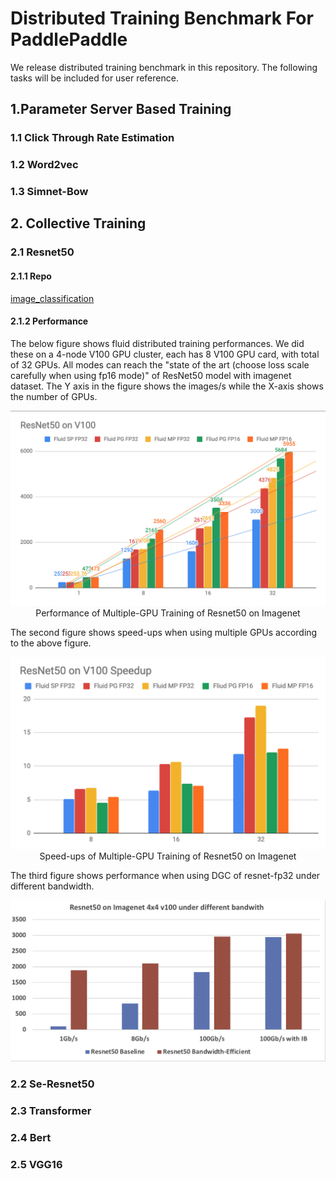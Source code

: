 # Distributed Training Benchmark For PaddlePaddle

We release distributed training benchmark in this repository. The following tasks will be included for user reference.

## 1.Parameter Server Based Training

### 1.1 Click Through Rate Estimation

### 1.2 Word2vec

### 1.3 Simnet-Bow

## 2. Collective Training

### 2.1 Resnet50

#### 2.1.1 Repo
[image_classification](https://github.com/PaddlePaddle/models/tree/develop/PaddleCV/image_classification/dist_train)

#### 2.1.2 Performance

The below figure shows fluid distributed training performances. We did these on a 4-node V100 GPU cluster,
each has 8 V100 GPU card, with total of 32 GPUs. All modes can reach the "state of the art (choose loss scale carefully when using fp16 mode)" of ResNet50 model with imagenet dataset. The Y axis in the figure shows
the images/s while the X-axis shows the number of GPUs.

<p align="center">
<img src="https://github.com/PaddlePaddle/models/blob/develop/PaddleCV/image_classification/images/imagenet_dist_performance.png?raw=true" width=528> <br />
Performance of Multiple-GPU Training of Resnet50 on Imagenet
</p>

The second figure shows speed-ups when using multiple GPUs according to the above figure.

<p align="center">
<img src="https://github.com/PaddlePaddle/models/blob/develop/PaddleCV/image_classification/images/imagenet_dist_speedup.png?raw=true" width=528> <br />
Speed-ups of Multiple-GPU Training of Resnet50 on Imagenet
</p>

The third figure shows performance when using DGC of resnet-fp32 under different bandwidth.
<p align="center">
<img src="https://github.com/PaddlePaddle/models/blob/develop/PaddleCV/image_classification/images/resnet_dgc.png?raw=true" width=528> <br />
</p>

### 2.2 Se-Resnet50

### 2.3 Transformer

### 2.4 Bert

### 2.5 VGG16

